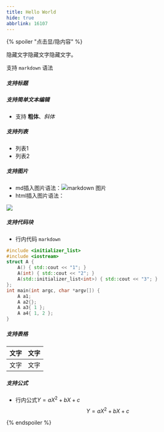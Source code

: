 ```yaml
---
title: Hello World
hide: true
abbrlink: 16107
---
```


{% spoiler "点击显/隐内容" %}

隐藏文字隐藏文字隐藏文字。  

支持 `markdown` 语法

##### 支持标题

##### 支持简单文本编辑
- 支持 **粗体**、*斜体*

##### 支持列表
- 列表1
- 列表2

##### 支持图片
- md插入图片语法：![markdown 图片](https://www.zywvvd.com/about/index/1.png)
- html插入图片语法：

<div style='margin:0 auto'>
<img src="https://www.baidu.com/img/baidu_jgylogo3.gif"  />
</div>

##### 支持代码块
- 行内代码 `markdown`

```cpp
#include <initializer_list>
#include <iostream>
struct A {
    A() { std::cout << "1"; }
    A(int) { std::cout << "2"; }
    A(std::initializer_list<int>) { std::cout << "3"; }
};
int main(int argc, char *argv[]) {
    A a1;
    A a2{};
    A a3{ 1 };
    A a4{ 1, 2 };
}
```


##### 支持表格

| 文字 | 文字 |
| ---- | ---- |
| 文字 | 文字 |

##### 支持公式
- 行内公式$Y=aX^2+bX+c$
$$
Y=aX^2+bX+c
$$

{% endspoiler %}
